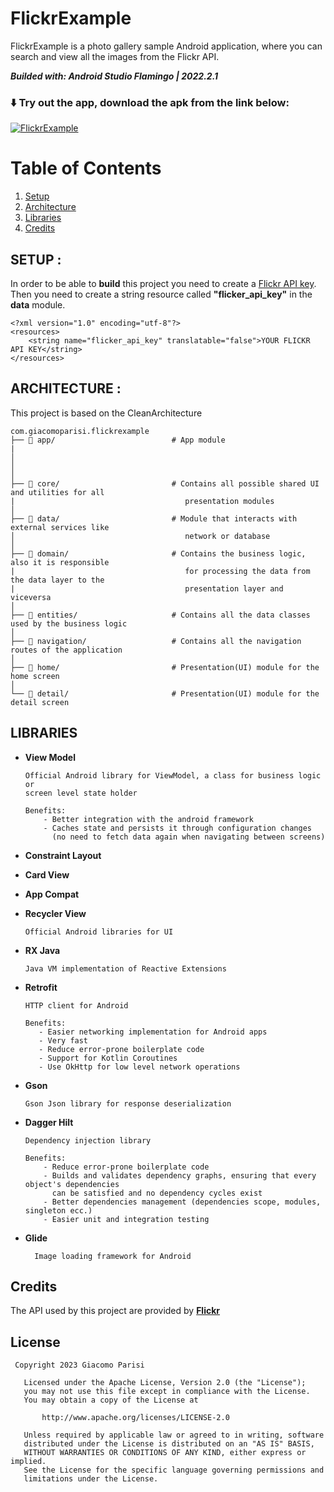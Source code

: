 # FlickrExample 

FlickrExample is a photo gallery sample Android application, where you can search and view all the images from the Flickr API.

***Builded with: Android Studio Flamingo | 2022.2.1***

### ⬇️ Try out the app, download the apk from the link below:

[![FlickrExample](https://img.shields.io/badge/FlickrExample-v1.0.0-%6006090E?style=for-the-badge&logo=android)](https://github.com/giacomoparisi/FlickrExample/blob/main/releases/FlickrExample-v1.0.0.apk)

# Table of Contents

1. [Setup](#setup)
2. [Architecture](#architecture)
3. [Libraries](#libraries)
4. [Credits](#credits)

## SETUP : <a name="setup"></a>

In order to be able to **build** this project you need to create a [Flickr API key](https://www.flickr.com/services/).
Then you need to create a string resource called **"flicker_api_key"** in the **data** module.

```
<?xml version="1.0" encoding="utf-8"?>
<resources>
    <string name="flicker_api_key" translatable="false">YOUR FLICKR API KEY</string>
</resources>
```

## ARCHITECTURE : <a name="architecture"></a>

This project is based on the CleanArchitecture

 ```
com.giacomoparisi.flickrexample
├── 📂 app/                          # App module 
|   
│
│
│
├── 📂 core/                         # Contains all possible shared UI and utilities for all 
|                                      presentation modules
│                       
├── 📂 data/                         # Module that interacts with external services like 
│                                      network or database
│                                     
├── 📂 domain/                       # Contains the business logic, also it is responsible 
|                                      for processing the data from the data layer to the 
|                                      presentation layer and viceversa
│                           
├── 📂 entities/                     # Contains all the data classes used by the business logic
│                           
├── 📂 navigation/                   # Contains all the navigation routes of the application
│                           
├── 📂 home/                         # Presentation(UI) module for the home screen  
│   
└── 📂 detail/                       # Presentation(UI) module for the detail screen

```

## LIBRARIES <a name="libraries"></a>

- **View Model**
  ```
  Official Android library for ViewModel, a class for business logic or
  screen level state holder
  
  Benefits:
      - Better integration with the android framework
      - Caches state and persists it through configuration changes
        (no need to fetch data again when navigating between screens)
  ```

- **Constraint Layout**
- **Card View**
- **App Compat**
- **Recycler View**
  ```
  Official Android libraries for UI
  ```

- **RX Java**
  ```
  Java VM implementation of Reactive Extensions
  ```
- **Retrofit**
  ```
  HTTP client for Android
  
  Benefits:
     - Easier networking implementation for Android apps
     - Very fast
     - Reduce error-prone boilerplate code
     - Support for Kotlin Coroutines
     - Use OkHttp for low level network operations
  ```

- **Gson**
  ```
  Gson Json library for response deserialization
  ```

- **Dagger Hilt**
  ```
  Dependency injection library
  
  Benefits:
      - Reduce error-prone boilerplate code
      - Builds and validates dependency graphs, ensuring that every object's dependencies
        can be satisfied and no dependency cycles exist
      - Better dependencies management (dependencies scope, modules, singleton ecc.)
      - Easier unit and integration testing
  ```

- **Glide**
  ```
    Image loading framework for Android
  ```

## Credits <a name="credits"></a>

The API used by this project are provided by **[Flickr](https://www.flickr.com/services/api/)**

## License

```
 Copyright 2023 Giacomo Parisi

   Licensed under the Apache License, Version 2.0 (the "License");
   you may not use this file except in compliance with the License.
   You may obtain a copy of the License at

       http://www.apache.org/licenses/LICENSE-2.0

   Unless required by applicable law or agreed to in writing, software
   distributed under the License is distributed on an "AS IS" BASIS,
   WITHOUT WARRANTIES OR CONDITIONS OF ANY KIND, either express or implied.
   See the License for the specific language governing permissions and
   limitations under the License.
```